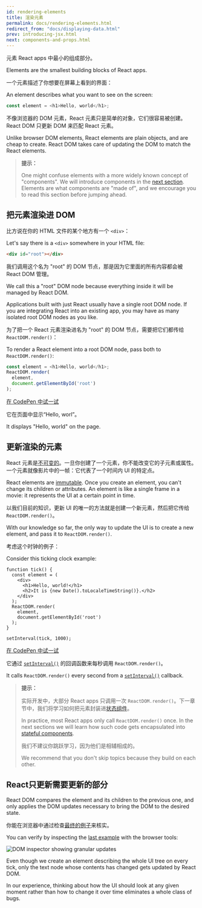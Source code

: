 ```yaml
---
id: rendering-elements
title: 渲染元素
permalink: docs/rendering-elements.html
redirect_from: "docs/displaying-data.html"
prev: introducing-jsx.html
next: components-and-props.html
---
```


元素 React apps 中最小的组成部分。

Elements are the smallest building blocks of React apps.

一个元素描述了你想要在屏幕上看到的界面：

An element describes what you want to see on the screen:

```js
const element = <h1>Hello, world</h1>;
```

不像浏览器的 DOM 元素，React 元素只是简单的对象，它们很容易被创建。React DOM 只更新 DOM 来匹配 React 元素。

Unlike browser DOM elements, React elements are plain objects, and are cheap to create. React DOM takes care of updating the DOM to match the React elements.

>**提示：**
>
>One might confuse elements with a more widely known concept of "components". We will introduce components in the [next section](/react/docs/components-and-props.html). Elements are what components are "made of", and we encourage you to read this section before jumping ahead.

## 把元素渲染进 DOM

比方说在你的 HTML 文件的某个地方有一个 `<div>`：

Let's say there is a `<div>` somewhere in your HTML file:

```html
<div id="root"></div>
```

我们调用这个名为 "root" 的 DOM 节点，那是因为它里面的所有内容都会被 React DOM 管理。

We call this a "root" DOM node because everything inside it will be managed by React DOM.

Applications built with just React usually have a single root DOM node. If you are integrating React into an existing app, you may have as many isolated root DOM nodes as you like.

为了把一个 React 元素渲染进名为 "root" 的 DOM 节点，需要把它们都传给 `ReactDOM.render()`：

To render a React element into a root DOM node, pass both to `ReactDOM.render()`:

```js
const element = <h1>Hello, world</h1>;
ReactDOM.render(
  element,
  document.getElementById('root')
);
```

[在 CodePen 中试一试](http://codepen.io/gaearon/pen/rrpgNB?editors=1010)

它在页面中显示“Hello, worl”。

It displays "Hello, world" on the page.

## 更新渲染的元素

React 元素是[不可变的](https://en.wikipedia.org/wiki/Immutable_object)。一旦你创建了一个元素，你不能改变它的子元素或属性。一个元素就像影片中的一帧：它代表了一个时间内 UI 的特定点。

React elements are [immutable](https://en.wikipedia.org/wiki/Immutable_object). Once you create an element, you can't change its children or attributes. An element is like a single frame in a movie: it represents the UI at a certain point in time.

以我们目前的知识，更新 UI 的唯一的方法就是创建一个新元素，然后把它传给 `ReactDOM.render()`。

With our knowledge so far, the only way to update the UI is to create a new element, and pass it to `ReactDOM.render()`.

考虑这个时钟的例子：

Consider this ticking clock example:

```js{8-11}
function tick() {
  const element = (
    <div>
      <h1>Hello, world!</h1>
      <h2>It is {new Date().toLocaleTimeString()}.</h2>
    </div>
  );
  ReactDOM.render(
    element,
    document.getElementById('root')
  );
}

setInterval(tick, 1000);
```

[在 CodePen 中试一试](http://codepen.io/gaearon/pen/gwoJZk?editors=0010)

它通过 [`setInterval()`](https://developer.mozilla.org/en-US/docs/Web/API/WindowTimers/setInterval) 的回调函数来每秒调用 `ReactDOM.render()`。

It calls `ReactDOM.render()` every second from a [`setInterval()`](https://developer.mozilla.org/en-US/docs/Web/API/WindowTimers/setInterval) callback.

>**提示：**
>
>实际开发中，大部分 React apps 只调用一次 `ReactDOM.render()`。下一章节中，我们将学习如何把元素封装进[状态组件](/react/docs/state-and-lifecycle.html)。
>
>In practice, most React apps only call `ReactDOM.render()` once. In the next sections we will learn how such code gets encapsulated into [stateful components](/react/docs/state-and-lifecycle.html).
>
>我们不建议你跳跃学习，因为他们是相辅相成的。
>
>We recommend that you don't skip topics because they build on each other.

## React只更新需要更新的部分

React DOM compares the element and its children to the previous one, and only applies the DOM updates necessary to bring the DOM to the desired state.

你能在浏览器中通过检查[最终的例子](http://codepen.io/gaearon/pen/gwoJZk?editors=0010)来核实。

You can verify by inspecting the [last example](http://codepen.io/gaearon/pen/gwoJZk?editors=0010) with the browser tools:

![DOM inspector showing granular updates](/react/img/docs/granular-dom-updates.gif)

Even though we create an element describing the whole UI tree on every tick, only the text node whose contents has changed gets updated by React DOM.

In our experience, thinking about how the UI should look at any given moment rather than how to change it over time eliminates a whole class of bugs.
